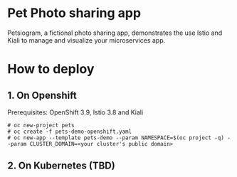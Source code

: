 # Pet Photo sharing app
Petsiogram, a fictional photo sharing app, demonstrates the use Istio and Kiali to manage and visualize your microservices app.

# How to deploy
## 1. On Openshift 
Prerequisites: OpenShift 3.9, Istio 3.8 and Kiali
```
# oc new-project pets
# oc create -f pets-demo-openshift.yaml
# oc new-app --template pets-demo --param NAMESPACE=$(oc project -q) --param CLUSTER_DOMAIN=<your cluster's public domain>
```
## 2. On Kubernetes (TBD)

